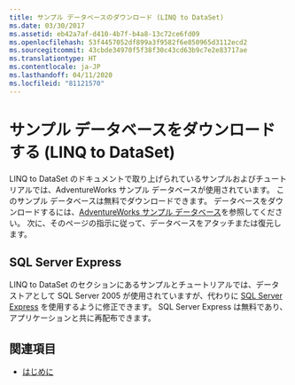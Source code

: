 ```yaml
---
title: サンプル データベースのダウンロード (LINQ to DataSet)
ms.date: 03/30/2017
ms.assetid: eb42a7af-d410-4b7f-b4a8-13c72ce6fd09
ms.openlocfilehash: 53f4457052df899a3f9582f6e850965d3112ecd2
ms.sourcegitcommit: 43cbde34970f5f38f30c43cd63b9c7e2e83717ae
ms.translationtype: HT
ms.contentlocale: ja-JP
ms.lasthandoff: 04/11/2020
ms.locfileid: "81121570"
---
```

# <a name="download-sample-databases-linq-to-dataset"></a>サンプル データベースをダウンロードする (LINQ to DataSet)

LINQ to DataSet のドキュメントで取り上げられているサンプルおよびチュートリアルでは、AdventureWorks サンプル データベースが使用されています。 このサンプル データベースは無料でダウンロードできます。 データベースをダウンロードするには、[AdventureWorks サンプル データベース](https://github.com/Microsoft/sql-server-samples/releases/tag/adventureworks)を参照してください。 次に、そのページの指示に従って、データベースをアタッチまたは復元します。
  
## <a name="sql-server-express"></a>SQL Server Express

LINQ to DataSet のセクションにあるサンプルとチュートリアルでは、データ ストアとして SQL Server 2005 が使用されていますが、代わりに [SQL Server Express](https://go.microsoft.com/fwlink/?linkid=866658) を使用するように修正できます。 SQL Server Express は無料であり、アプリケーションと共に再配布できます。
  
## <a name="see-also"></a>関連項目

- [はじめに](getting-started-linq-to-dataset.md)
